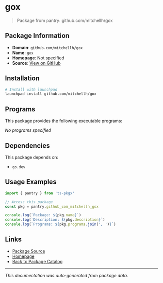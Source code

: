 # gox

> Package from pantry: github.com/mitchellh/gox

## Package Information

- **Domain**: `github.com/mitchellh/gox`
- **Name**: `gox`
- **Homepage**: Not specified
- **Source**: [View on GitHub](https://github.com/pkgxdev/pantry/tree/main/projects/github.com/mitchellh/gox/package.yml)

## Installation

```bash
# Install with launchpad
launchpad install github.com/mitchellh/gox
```

## Programs

This package provides the following executable programs:

*No programs specified*

## Dependencies

This package depends on:

- `go.dev`

## Usage Examples

```typescript
import { pantry } from 'ts-pkgx'

// Access this package
const pkg = pantry.github_com_mitchellh_gox

console.log(`Package: ${pkg.name}`)
console.log(`Description: ${pkg.description}`)
console.log(`Programs: ${pkg.programs.join(', ')}`)
```

## Links

- [Package Source](https://github.com/pkgxdev/pantry/tree/main/projects/github.com/mitchellh/gox/package.yml)
- [Homepage](#)
- [Back to Package Catalog](../package-catalog.md)

---

*This documentation was auto-generated from package data.*
